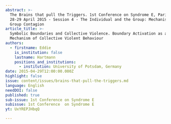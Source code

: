 ```yaml
---
abstract: >-
  The Brains that pull the Triggers. 1st Conference on Syndrome E, Paris IAS,
  28-29 April 2015 - Session 4 - The Individual and the Group: Mechanisms of
  Group Contagion
article_title: >-
  Symbolic Boundaries and Collective Violence. Boundary Activation as a Key
  Mechanism of Collective Violent Behaviour
authors:
  - firstname: Eddie
    is_institution: false
    lastname: Hartmann
    positions_and_institutions:
      - institution: University of Potsdam, Germany
date: 2015-04-29T12:00:00.000Z
highlight: false
issue: content/issues/brains-that-pull-the-triggers.md
language: English
needDOI: false
published: true
sub-issue: 1st Conference on Syndrome E
subissue: 1st Conference  on Syndrome E
yt: UxYREPJHbqQ

---
```


<Youtube yt="UxYREPJHbqQ" caption="Symbolic Boundaries and Collective Violence. Boundary Activation as a Key Mechanism of Collective Violent Behaviour"></Youtube>